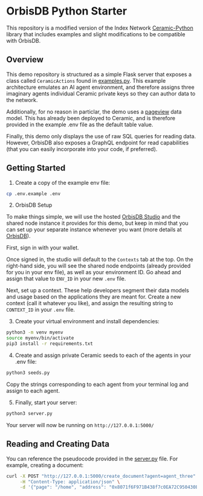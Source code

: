 # OrbisDB Python Starter

This repository is a modified version of the Index Network [Ceramic-Python](https://github.com/indexnetwork/ceramic-python) library that includes examples and slight modifications to be compatible with OrbisDB.

## Overview

This demo repository is structured as a simple Flask server that exposes a class called `CeramicActions` found in [examples.py](examples.py). This example architecture emulates an AI agent environment, and therefore assigns three imaginary agents individual Ceramic private keys so they can author data to the network.

Additionally, for no reason in particlar, the demo uses a [pageview](definition.json) data model. This has already been deployed to Ceramic, and is therefore provided in the example .env file as the default table value. 

Finally, this demo only displays the use of raw SQL queries for reading data. However, OrbisDB also exposes a GraphQL endpoint for read capabilities (that you can easily incorporate into your code, if preferred).

## Getting Started

1. Create a copy of the example env file:

```bash
cp .env.example .env
```

2. OrbisDB Setup

To make things simple, we will use the hosted [OrbisDB Studio](https://studio.useorbis.com/) and the shared node instance it provides for this demo, but keep in mind that you can set up your separate instance whenever you want (more details at [OrbisDB](https://useorbis.com/)).

First, sign in with your wallet. 

Once signed in, the studio will default to the `Contexts` tab at the top. On the right-hand side, you will see the shared node endpoints (already provided for you in your env file), as well as your environment ID. Go ahead and assign that value to `ENV_ID` in your new `.env` file.

Next, set up a context. These help developers segment their data models and usage based on the applications they are meant for. Create a new context (call it whatever you like), and assign the resulting string to `CONTEXT_ID` in your `.env` file.

3. Create your virtual environment and install dependencies:

```bash
python3 -m venv myenv
source myenv/bin/activate
pip3 install -r requirements.txt
```

4. Create and assign private Ceramic seeds to each of the agents in your .env file:

```bash
python3 seeds.py
```

Copy the strings corresponding to each agent from your terminal log and assign to each agent.

5. Finally, start your server:

```bash
python3 server.py
```

Your server will now be running on `http://127.0.0.1:5000/`

## Reading and Creating Data

You can reference the pseudocode provided in the [server.py](server.py) file. For example, creating a document:

```bash
curl -X POST "http://127.0.0.1:5000/create_document?agent=agent_three" \
     -H "Content-Type: application/json" \
     -d '{"page": "/home", "address": "0x8071f6F971B438f7c0EA72C950430EE7655faBCe", "customer_user_id": 3}'
```